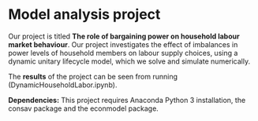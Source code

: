 # Model analysis project

Our project is titled **The role of bargaining power on household labour market behaviour**. Our project investigates the effect of imbalances in power levels of household members on labour supply choices, using a dynamic unitary lifecycle model, which we solve and simulate numerically. 

The **results** of the project can be seen from running (DynamicHouseholdLabor.ipynb).

**Dependencies:** This project requires Anaconda Python 3 installation, the consav package and the econmodel package.
